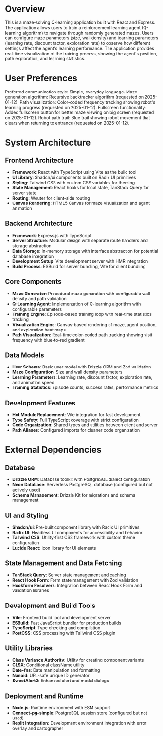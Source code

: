 # Overview

This is a maze-solving Q-learning application built with React and Express. The application allows users to train a reinforcement learning agent (Q-learning algorithm) to navigate through randomly generated mazes. Users can configure maze parameters (size, wall density) and learning parameters (learning rate, discount factor, exploration rate) to observe how different settings affect the agent's learning performance. The application provides real-time visualization of the training process, showing the agent's position, path exploration, and learning statistics.

# User Preferences

Preferred communication style: Simple, everyday language.
Maze generation algorithm: Recursive backtracker algorithm (requested on 2025-01-12).
Path visualization: Color-coded frequency tracking showing robot's learning progress (requested on 2025-01-12).
Fullscreen functionality: Added fullscreen button for better maze viewing on big screen (requested on 2025-01-12).
Robot path trail: Blue trail showing robot movement that clears when returning to entrance (requested on 2025-01-12).

# System Architecture

## Frontend Architecture
- **Framework**: React with TypeScript using Vite as the build tool
- **UI Library**: Shadcn/ui components built on Radix UI primitives
- **Styling**: Tailwind CSS with custom CSS variables for theming
- **State Management**: React hooks for local state, TanStack Query for server state
- **Routing**: Wouter for client-side routing
- **Canvas Rendering**: HTML5 Canvas for maze visualization and agent animation

## Backend Architecture
- **Framework**: Express.js with TypeScript
- **Server Structure**: Modular design with separate route handlers and storage abstraction
- **Data Storage**: In-memory storage with interface abstraction for potential database integration
- **Development Setup**: Vite development server with HMR integration
- **Build Process**: ESBuild for server bundling, Vite for client bundling

## Core Components
- **Maze Generator**: Procedural maze generation with configurable wall density and path validation
- **Q-Learning Agent**: Implementation of Q-learning algorithm with configurable parameters
- **Training Engine**: Episode-based training loop with real-time statistics tracking
- **Visualization Engine**: Canvas-based rendering of maze, agent position, and exploration heat maps
- **Path Visualization**: Real-time color-coded path tracking showing visit frequency with blue-to-red gradient

## Data Models
- **User Schema**: Basic user model with Drizzle ORM and Zod validation
- **Maze Configuration**: Size and wall density parameters
- **Learning Parameters**: Learning rate, discount factor, exploration rate, and animation speed
- **Training Statistics**: Episode counts, success rates, performance metrics

## Development Features
- **Hot Module Replacement**: Vite integration for fast development
- **Type Safety**: Full TypeScript coverage with strict configuration
- **Code Organization**: Shared types and utilities between client and server
- **Path Aliases**: Configured imports for cleaner code organization

# External Dependencies

## Database
- **Drizzle ORM**: Database toolkit with PostgreSQL dialect configuration
- **Neon Database**: Serverless PostgreSQL database (configured but not actively used)
- **Schema Management**: Drizzle Kit for migrations and schema management

## UI and Styling
- **Shadcn/ui**: Pre-built component library with Radix UI primitives
- **Radix UI**: Headless UI components for accessibility and behavior
- **Tailwind CSS**: Utility-first CSS framework with custom theme configuration
- **Lucide React**: Icon library for UI elements

## State Management and Data Fetching
- **TanStack Query**: Server state management and caching
- **React Hook Form**: Form state management with Zod validation
- **Hookform Resolvers**: Integration between React Hook Form and validation libraries

## Development and Build Tools
- **Vite**: Frontend build tool and development server
- **ESBuild**: Fast JavaScript bundler for production builds
- **TypeScript**: Type checking and compilation
- **PostCSS**: CSS processing with Tailwind CSS plugin

## Utility Libraries
- **Class Variance Authority**: Utility for creating component variants
- **CLSX**: Conditional className utility
- **Date-fns**: Date manipulation and formatting
- **Nanoid**: URL-safe unique ID generator
- **SweetAlert2**: Enhanced alert and modal dialogs

## Deployment and Runtime
- **Node.js**: Runtime environment with ESM support
- **Connect-pg-simple**: PostgreSQL session store (configured but not used)
- **Replit Integration**: Development environment integration with error overlay and cartographer